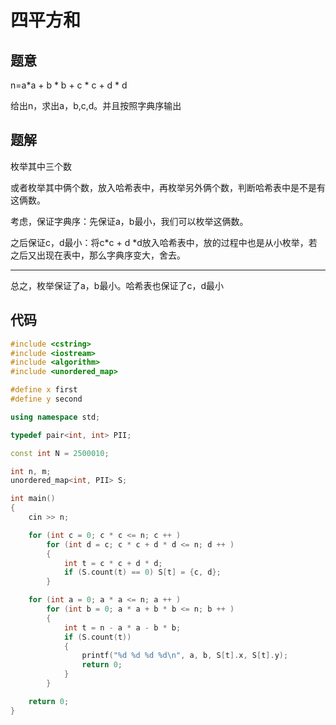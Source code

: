 # 四平方和

## 题意

n=a*a + b * b + c * c + d * d

给出n，求出a，b,c,d。并且按照字典序输出

## 题解

枚举其中三个数

或者枚举其中俩个数，放入哈希表中，再枚举另外俩个数，判断哈希表中是不是有这俩数。

考虑，保证字典序：先保证a，b最小，我们可以枚举这俩数。

之后保证c，d最小：将c*c + d *d放入哈希表中，放的过程中也是从小枚举，若之后又出现在表中，那么字典序变大，舍去。

---

总之，枚举保证了a，b最小。哈希表也保证了c，d最小

## 代码

```cpp
#include <cstring>
#include <iostream>
#include <algorithm>
#include <unordered_map>

#define x first
#define y second

using namespace std;

typedef pair<int, int> PII;

const int N = 2500010;

int n, m;
unordered_map<int, PII> S;

int main()
{
    cin >> n;

    for (int c = 0; c * c <= n; c ++ )
        for (int d = c; c * c + d * d <= n; d ++ )
        {
            int t = c * c + d * d;
            if (S.count(t) == 0) S[t] = {c, d};
        }

    for (int a = 0; a * a <= n; a ++ )
        for (int b = 0; a * a + b * b <= n; b ++ )
        {
            int t = n - a * a - b * b;
            if (S.count(t))
            {
                printf("%d %d %d %d\n", a, b, S[t].x, S[t].y);
                return 0;
            }
        }

    return 0;
}

```

